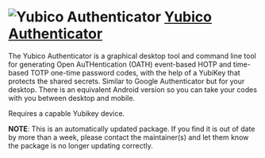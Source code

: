 # ![Yubico Authenticator](https://cdn.jsdelivr.net/gh/pauby/ChocoPackages@ea3887ac/icons/yubico-authenticator.png "Yubico Authenticator Logo") [Yubico Authenticator](https://chocolatey.org/packages/yubico-authenticator)

The Yubico Authenticator is a graphical desktop tool and command line tool for generating Open AuTHentication (OATH) event-based HOTP and time-based TOTP one-time password codes, with the help of a YubiKey that protects the shared secrets. Similar to Google Authenticator but for your desktop. There is an equivalent Android version so you can take your codes with you between desktop and mobile.

Requires a capable Yubikey device.

**NOTE**: This is an automatically updated package. If you find it is out of date by more than a week, please contact the maintainer(s) and let them know the package is no longer updating correctly.